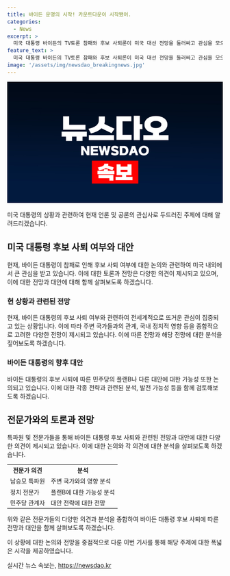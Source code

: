 ```yaml
---
title: 바이든 운명의 시작! 카운트다운이 시작됐어.
categories:
  - News
excerpt: >
  미국 대통령 바이든의 TV토론 참패와 후보 사퇴론이 미국 대선 전망을 둘러싸고 관심을 모으고 있습니다. 바이든이 부정적 여론을 어떻게 극복할지, 대선에서 트럼프와 맞붙을 수 있을지 아니면 새로운 민주당 대안이 부각될지 관심이 쏠리고 있습니다. 해당 사안을 논의하는 <온더스팟>에서는 워싱턴의 남승모 특파원이 함께 짚어봅니다. (취재: 남승모, 영상취재: 박은하·오정식·김태훈, 영상편집: 김남우, 디자인: 김정연, 구성: 신희숙, 기획: 신승이) #바이든 #트럼프 #후보사퇴 #미국대선
feature_text: >
  미국 대통령 바이든의 TV토론 참패와 후보 사퇴론이 미국 대선 전망을 둘러싸고 관심을 모으고 있습니다. 바이든이 부정적 여론을 어떻게 극복할지, 대선에서 트럼프와 맞붙을 수 있을지 아니면 새로운 민주당 대안이 부각될지 관심이 쏠리고 있습니다. 해당 사안을 논의하는 <온더스팟>에서는 워싱턴의 남승모 특파원이 함께 짚어봅니다. (취재: 남승모, 영상취재: 박은하·오정식·김태훈, 영상편집: 김남우, 디자인: 김정연, 구성: 신희숙, 기획: 신승이) #바이든 #트럼프 #후보사퇴 #미국대선
image: '/assets/img/newsdao_breakingnews.jpg'
---
```


<p><img src="/assets/img/newsdao_breakingnews.jpg" alt="bookingtag 속보" /></p>

<p>미국 대통령의 상황과 관련하여 현재 언론 및 공론의 관심사로 두드러진 주제에 대해 알려드리겠습니다.</p>

<h2 data-ke-size="size26">미국 대통령 후보 사퇴 여부와 대안</h2>

<p data-ke-size="size16">현재, 바이든 대통령이 참패로 인해 후보 사퇴 여부에 대한 논의와 관련하여 미국 내외에서 큰 관심을 받고 있습니다. 이에 대한 토론과 전망은 다양한 의견이 제시되고 있으며, 이에 대한 전망과 대안에 대해 함께 살펴보도록 하겠습니다.</p>

<h3>현 상황과 관련된 전망</h3>

<p data-ke-size="size16">현재, 바이든 대통령의 후보 사퇴 여부와 관련하여 전세계적으로 뜨거운 관심이 집중되고 있는 상황입니다. 이에 따라 주변 국가들과의 관계, 국내 정치적 영향 등을 종합적으로 고려한 다양한 전망이 제시되고 있습니다. 이에 따른 전망과 해당 전망에 대한 분석을 짚어보도록 하겠습니다.</p>

<h3>바이든 대통령의 향후 대안</h3>

<p data-ke-size="size16">바이든 대통령의 후보 사퇴에 따른 민주당의 플랜B나 다른 대안에 대한 가능성 또한 논의되고 있습니다. 이에 대한 각종 전략과 관련된 분석, 발전 가능성 등을 함께 검토해보도록 하겠습니다.</p>

<h2 data-ke-size="size26">전문가와의 토론과 전망</h2>

<p data-ke-size="size16">특파원 및 전문가들을 통해 바이든 대통령 후보 사퇴와 관련된 전망과 대안에 대한 다양한 의견이 제시되고 있습니다. 이에 대한 논의와 각 의견에 대한 분석을 살펴보도록 하겠습니다.</p>

<table>
  <tr>
    <td style="text-align: center; height: 17px;"><b>전문가 의견</b></td>
    <td style="text-align: center; height: 17px;"><b>분석</b></td>
  </tr>
  <tr>
    <td>남승모 특파원</td>
    <td>주변 국가와의 영향 분석</td>
  </tr>
  <tr>
    <td>정치 전문가</td>
    <td>플랜B에 대한 가능성 분석</td>
  </tr>
  <tr>
    <td>민주당 관계자</td>
    <td>대안 전략에 대한 전망</td>
  </tr>
</table>

<p data-ke-size="size16">위와 같은 전문가들의 다양한 의견과 분석을 종합하여 바이든 대통령 후보 사퇴에 따른 전망과 대안을 함께 살펴보도록 하겠습니다.</p>

<p>이 상황에 대한 논의와 전망을 중점적으로 다룬 이번 기사를 통해 해당 주제에 대한 폭넓은 시각을 제공하였습니다.</p>
실시간 뉴스 속보는, <a href="https://newsdao.kr" rel="dofollow">https://newsdao.kr</a>


